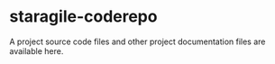 # staragile-coderepo
A project source code  files and other project documentation files are available here.
